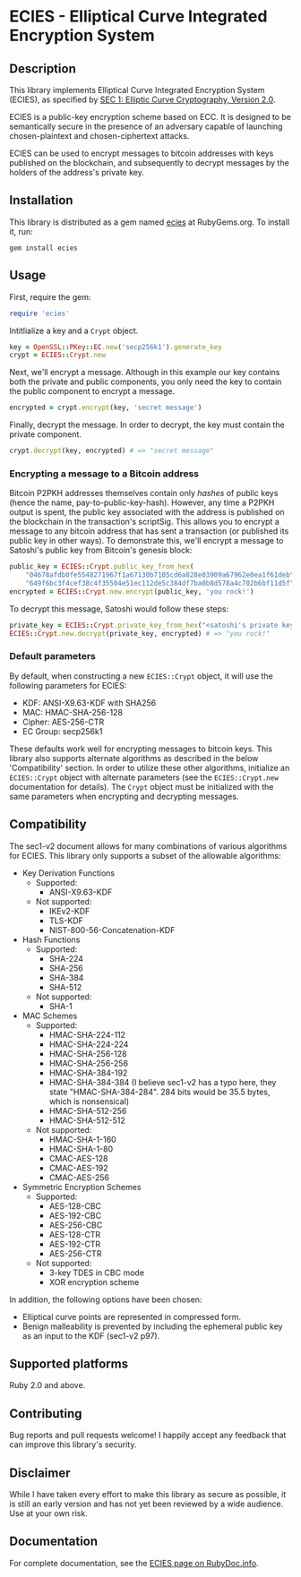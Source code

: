 # ECIES - Elliptical Curve Integrated Encryption System

## Description

This library implements Elliptical Curve Integrated Encryption System (ECIES), as specified by [SEC 1: Elliptic Curve Cryptography, Version 2.0](http://www.secg.org/sec1-v2.pdf).

ECIES is a public-key encryption scheme based on ECC. It is designed to be semantically secure in the presence of an adversary capable of launching chosen-plaintext and chosen-ciphertext attacks.

ECIES can be used to encrypt messages to bitcoin addresses with keys published on the blockchain, and subsequently to decrypt messages by the holders of the address's private key.

## Installation

This library is distributed as a gem named [ecies](https://rubygems.org/gems/ecies) at RubyGems.org.  To install it, run:

    gem install ecies

## Usage

First, require the gem:

```ruby
require 'ecies'
```

Intitlialize a key and a `Crypt` object.

```ruby
key = OpenSSL::PKey::EC.new('secp256k1').generate_key
crypt = ECIES::Crypt.new
```

Next, we'll encrypt a message. Although in this example our key contains both the private and public components, you only need the key to contain the public component to encrypt a message.

```ruby
encrypted = crypt.encrypt(key, 'secret message')
```

Finally, decrypt the message. In order to decrypt, the key must contain the private component.

```ruby
crypt.decrypt(key, encrypted) # => "secret message"
```

### Encrypting a message to a Bitcoin address

Bitcoin P2PKH addresses themselves contain only *hashes* of public keys (hence the name, pay-to-public-key-hash). However, any time a P2PKH output is spent, the public key associated with the address is published on the blockchain in the transaction's scriptSig. This allows you to encrypt a message to any bitcoin address that has sent a transaction (or published its public key in other ways). To demonstrate this, we'll encrypt a message to Satoshi's public key from Bitcoin's genesis block:

```ruby
public_key = ECIES::Crypt.public_key_from_hex(
    "04678afdb0fe5548271967f1a67130b7105cd6a828e03909a67962e0ea1f61deb"\
    "649f6bc3f4cef38c4f35504e51ec112de5c384df7ba0b8d578a4c702b6bf11d5f")
encrypted = ECIES::Crypt.new.encrypt(public_key, 'you rock!')
```

To decrypt this message, Satoshi would follow these steps:

```ruby
private_key = ECIES::Crypt.private_key_from_hex("<satoshi's private key>")
ECIES::Crypt.new.decrypt(private_key, encrypted) # => "you rock!"
```

### Default parameters

By default, when constructing a new `ECIES::Crypt` object, it will use the following parameters for ECIES:

 - KDF: ANSI-X9.63-KDF with SHA256
 - MAC: HMAC-SHA-256-128
 - Cipher: AES-256-CTR
 - EC Group: secp256k1

These defaults work well for encrypting messages to bitcoin keys. This library also supports alternate algorithms as described in the below 'Compatibility' section. In order to utilize these other algorithms, initialize an `ECIES::Crypt` object with alternate parameters (see the `ECIES::Crypt.new` documentation for details). The `Crypt` object must be initialized with the same parameters when encrypting and decrypting messages.

## Compatibility

The sec1-v2 document allows for many combinations of various algorithms for ECIES. This library only supports a subset of the allowable algorithms:
  - Key Derivation Functions
    - Supported:
      - ANSI-X9.63-KDF
    - Not supported:
      - IKEv2-KDF
      - TLS-KDF
      - NIST-800-56-Concatenation-KDF
  - Hash Functions
    - Supported:
      - SHA-224
      - SHA-256
      - SHA-384
      - SHA-512
    - Not supported:
      - SHA-1
  - MAC Schemes
    - Supported:
      - HMAC-SHA-224-112
      - HMAC-SHA-224-224
      - HMAC-SHA-256-128
      - HMAC-SHA-256-256
      - HMAC-SHA-384-192
      - HMAC-SHA-384-384 (I believe sec1-v2 has a typo here, they state "HMAC-SHA-384-284". 284 bits would be 35.5 bytes, which is nonsensical)
      - HMAC-SHA-512-256
      - HMAC-SHA-512-512
    - Not supported:
      - HMAC-SHA-1-160
      - HMAC-SHA-1-80
      - CMAC-AES-128
      - CMAC-AES-192
      - CMAC-AES-256
  - Symmetric Encryption Schemes
    - Supported:
      - AES-128-CBC
      - AES-192-CBC
      - AES-256-CBC
      - AES-128-CTR
      - AES-192-CTR
      - AES-256-CTR
    - Not supported:
      - 3-key TDES in CBC mode
      - XOR encryption scheme

In addition, the following options have been chosen:
  - Elliptical curve points are represented in compressed form.
  - Benign malleability is prevented by including the ephemeral public key as an input to the KDF (sec1-v2 p97).

## Supported platforms

Ruby 2.0 and above.

## Contributing

Bug reports and pull requests welcome! I happily accept any feedback that can improve this library's security.

## Disclaimer

While I have taken every effort to make this library as secure as possible, it is still an early version and has not yet been reviewed by a wide audience. Use at your own risk.

## Documentation

For complete documentation, see the [ECIES page on RubyDoc.info](http://rubydoc.info/gems/ecies).
